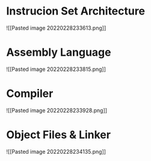 # Instrucion Set Architecture

![[Pasted image 20220228233613.png]]

# Assembly Language

![[Pasted image 20220228233815.png]]

# Compiler

![[Pasted image 20220228233928.png]]

# Object Files & Linker

![[Pasted image 20220228234135.png]]


